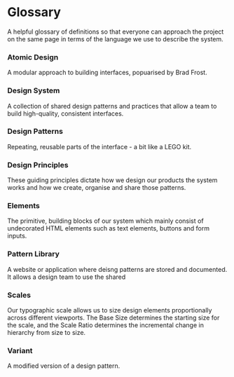 # Glossary

A helpful glossary of definitions so that everyone can approach the project on the same page in terms of the language we use to describe the system.

### Atomic Design

A modular approach to building interfaces, popuarised by Brad Frost.

### Design System

A collection of shared design patterns and practices that allow a team to build high-quality, consistent interfaces.

### Design Patterns

Repeating, reusable parts of the interface - a bit like a LEGO kit.

### Design Principles

These guiding principles dictate how we design our products the system works and how we create, organise and share those patterns.

### Elements

The primitive, building blocks of our system which mainly consist of undecorated HTML elements such as text elements, buttons and form inputs.

### Pattern Library

A website or application where deisng patterns are stored and documented. It allows a design team to use the shared

### Scales

Our typographic scale allows us to size design elements proportionally across different viewports. The Base Size determines the starting size for the scale, and the Scale Ratio determines the incremental change in hierarchy from size to size.

### Variant

A modified version of a design pattern.